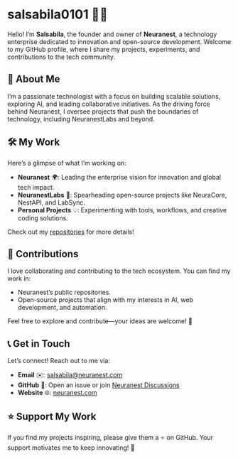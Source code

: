# salsabila0101 👩‍💻

Hello! I’m **Salsabila**, the founder and owner of **Neuranest**, a technology enterprise dedicated to innovation and open-source development. Welcome to my GitHub profile, where I share my projects, experiments, and contributions to the tech community.

## 🚀 About Me

I’m a passionate technologist with a focus on building scalable solutions, exploring AI, and leading collaborative initiatives. As the driving force behind Neuranest, I oversee projects that push the boundaries of technology, including NeuranestLabs and beyond.

## 🛠️ My Work

Here’s a glimpse of what I’m working on:

- **Neuranest** 🌍: Leading the enterprise vision for innovation and global tech impact.
- **NeuranestLabs** 🧪: Spearheading open-source projects like NeuraCore, NestAPI, and LabSync.
- **Personal Projects** 💡: Experimenting with tools, workflows, and creative coding solutions.

Check out my [repositories](https://github.com/salsabila0101) for more details!

## 🌱 Contributions

I love collaborating and contributing to the tech ecosystem. You can find my work in:
- Neuranest’s public repositories.
- Open-source projects that align with my interests in AI, web development, and automation.

Feel free to explore and contribute—your ideas are welcome! 📝

## 📞 Get in Touch

Let’s connect! Reach out to me via:
- **Email** ✉️: [salsabila@neuranest.com](mailto:salsabila@neuranest.com)
- **GitHub** 💬: Open an issue or join [Neuranest Discussions](https://github.com/Neuranest/discussions)
- **Website** 🌐: [neuranest.com](https://neuranest.com)

## ⭐ Support My Work

If you find my projects inspiring, please give them a ⭐ on GitHub. Your support motivates me to keep innovating! 🚀
